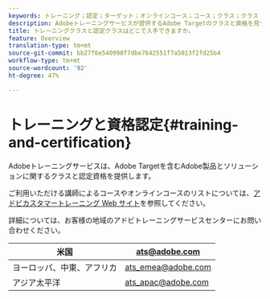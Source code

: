 ```yaml
---
keywords: トレーニング；認定；ターゲット；オンラインコース；コース；クラス；クラス
description: Adobeトレーニングサービスが提供するAdobe Targetのクラスと資格を見つけます。
title: トレーニングクラスと認定クラスはどこで入手できますか。
feature: Overview
translation-type: tm+mt
source-git-commit: bb27f6e540998f7dbe7642551f7a5013f2fd25b4
workflow-type: tm+mt
source-wordcount: '92'
ht-degree: 47%

---
```



# トレーニングと資格認定{#training-and-certification}

Adobeトレーニングサービスは、Adobe Targetを含むAdobe製品とソリューションに関するクラスと認定資格を提供します。

ご利用いただける講師によるコースやオンラインコースのリストについては、[アドビカスタマートレーニング Web サイト](https://training.adobe.com/training/courses.html#solution=adobeTarget)を参照してください。

詳細については、お客様の地域のアドビトレーニングサービスセンターにお問い合わせください。

| 米国 | [ats@adobe.com](mailto:ats@adobe.com) |
|---|---|
| ヨーロッパ、中東、アフリカ | [ats_emea@adobe.com](mailto:ats_emea@adobe.com) |
| アジア太平洋 | [ats_apac@adobe.com](mailto:ats_apac@adobe.com) |


